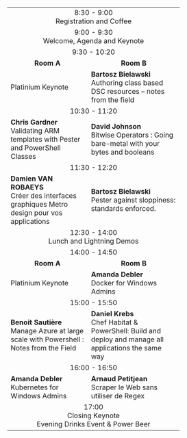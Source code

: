<table style="width:80%">
  <tr>
    <td colspan="2" style="text-align:center">8:30 - 9:00<br/>
    Registration and Coffee</td>
  </tr>
  <tr>
    <td colspan="2" style="text-align:center">9:00 - 9:30<br/>
    Welcome, Agenda and Keynote</td>
  </tr>
  <tr>
    <td colspan="2" style="text-align:center">9:30 - 10:20</td>
  </tr>
    <tr>
    <td style="text-align:center"> <b>Room A</b></td> <td style="text-align:center"> <b>Room B</b></td>
  </tr>
    <tr>
    <td> Platinium Keynote</td> <td> <b>Bartosz Bielawski</b><Br>
    Authoring class based DSC resources – notes from the field
    </td>
  </tr>
  <tr>
    <td colspan="2" style="text-align:center">10:30 - 11:20</td>
  </tr>
    <tr>
    <td> <b>Chris Gardner</b> <br/>
    Validating ARM templates with Pester and PowerShell Classes</td> <td>
    <b>David Johnson</b><br/>
    Bitwise Operators : Going bare-metal with your bytes and booleans
    </td>
  </tr>
  <tr>
    <td colspan="2" style="text-align:center">11:30 - 12:20</td>
  </tr>
    <tr>
    <td> 
    <b>Damien VAN ROBAEYS</b><br/>
Créer des interfaces graphiques Metro design pour vos applications
    </td> <td><b>Bartosz Bielawski</b><Br/>
    Pester against sloppiness: standards enforced.
     </td>
  </tr>
    <tr>
    <td colspan="2" style="text-align:center">12:30 - 14:00<br/>
    Lunch and Lightning Demos</td>
  </tr>
 <tr>
    <td colspan="2" style="text-align:center">14:00 - 14:50</td>
  </tr>
  <tr>
    <td style="text-align:center"><b>Room A</b></td> <td style="text-align:center"> <b>Room B</b></td>
  </tr>
    <tr>
    <td>Platinium Keynote</td> <td> <b>Amanda Debler</b><br/>
    Docker for Windows Admins</td>
  </tr>
 <tr>
    <td colspan="2" style="text-align:center">15:00 - 15:50</td>
  </tr>
    <tr>
    <td> <b>Benoit Sautière</b> <br/>
    Manage Azure at large scale with Powershell : Notes from the Field
    </td> <td> <b>Daniel Krebs</b><br/>
    Chef Habitat & PowerShell: Build and deploy and manage all applications the same way
    </td>
  </tr>
 <tr>
    <td colspan="2" style="text-align:center">16:00 - 16:50</td>
  </tr>
    <tr>
    <td><b>Amanda Debler</b><br/>
    Kubernetes for Windows Admins</td> <td>
    <b>Arnaud Petitjean</b><br/>Scraper le Web sans utiliser de Regex 
    </td>
  </tr>
    <tr>
    <td colspan="2" style="text-align:center">17:00<br/>
    Closing Keynote <br/>
    Evening Drinks Event & Power Beer
    </td> 
  </tr>
</table>
